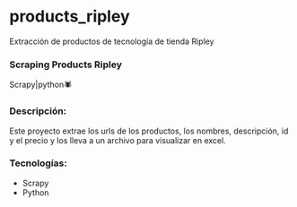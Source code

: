 # products_ripley
Extracción de productos de tecnología de tienda Ripley

### Scraping Products Ripley
Scrapy|python🕷
### Descripción:
Este proyecto extrae los urls de los productos, los nombres, descripción, id y el precio y los lleva a un archivo para visualizar en excel.

### Tecnologías:
- Scrapy
- Python
